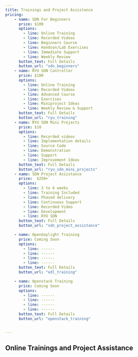 ```yaml
---
title: Trainings and Project Assistance
pricing:
    - name: SDN For Beginners
      price: $100
      options:
        - line: Online Training      
        - line: Recorded Videos
        - line: Beginners Course 
        - line: Handson/Lab Exercises
        - line: Immediate Support
        - line: Weekly Review       
      button_text: Full Details
      button_url: "sdn_beginners"
    - name: RYU SDN Controller
      price: $100
      options:
        - line: Online Training      
        - line: Recorded Videos
        - line: Advanced Course  
        - line: Exercises          
        - line: Miniproject Ideas
        - line: Weekly Review & Support        
      button_text: Full Details
      button_url: "ryu_training"
    - name: RYU SDN Mini Projects
      price: $10
      options:
        - line: Recorded videos
        - line: Implementation details
        - line: Source Code
        - line: Demonstration
        - line: Support
        - line: Improvement Ideas        
      button_text: Full Details
      button_url: "ryu_sdn_mini_projects"      
    - name: SDN Project Assistance
      price:  $250+
      options:
        - line: 3 to 6 weeks
        - line: Training Included
        - line: Phased delivery 
        - line: Continuous Support
        - line: Recorded Video
        - line: Development
        - line: RYU SDN
      button_text: Full Details
      button_url: "sdn_project_assistance"

    - name: Opendaylight Training
      price: Coming Soon
      options:
        - line: ------
        - line: ------
        - line: ------
        - line: ------
      button_text: Full Details
      button_url: "odl_training"

    - name: Openstack Training
      price: Coming Soon
      options:
        - line: ------
        - line: ------
        - line: ------
        - line: ------
      button_text: Full Details
      button_url: "openstack_training"


---
```

## Online Trainings and Project Assistance
